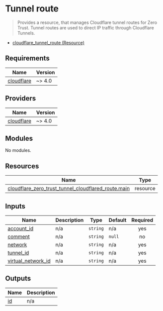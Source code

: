 <!-- BEGIN_TF_DOCS -->
# Tunnel route

> Provides a resource, that manages Cloudflare tunnel routes for Zero Trust. Tunnel routes are used to direct IP traffic through Cloudflare Tunnels.

- [cloudflare\_tunnel\_route (Resource)](https://registry.terraform.io/providers/cloudflare/cloudflare/latest/docs/resources/tunnel_route)

## Requirements

| Name | Version |
|------|---------|
| <a name="requirement_cloudflare"></a> [cloudflare](#requirement\_cloudflare) | ~> 4.0 |

## Providers

| Name | Version |
|------|---------|
| <a name="provider_cloudflare"></a> [cloudflare](#provider\_cloudflare) | ~> 4.0 |

## Modules

No modules.

## Resources

| Name | Type |
|------|------|
| [cloudflare_zero_trust_tunnel_cloudflared_route.main](https://registry.terraform.io/providers/cloudflare/cloudflare/latest/docs/resources/zero_trust_tunnel_cloudflared_route) | resource |

## Inputs

| Name | Description | Type | Default | Required |
|------|-------------|------|---------|:--------:|
| <a name="input_account_id"></a> [account\_id](#input\_account\_id) | n/a | `string` | n/a | yes |
| <a name="input_comment"></a> [comment](#input\_comment) | n/a | `string` | `null` | no |
| <a name="input_network"></a> [network](#input\_network) | n/a | `string` | n/a | yes |
| <a name="input_tunnel_id"></a> [tunnel\_id](#input\_tunnel\_id) | n/a | `string` | n/a | yes |
| <a name="input_virtual_network_id"></a> [virtual\_network\_id](#input\_virtual\_network\_id) | n/a | `string` | n/a | yes |

## Outputs

| Name | Description |
|------|-------------|
| <a name="output_id"></a> [id](#output\_id) | n/a |
<!-- END_TF_DOCS -->